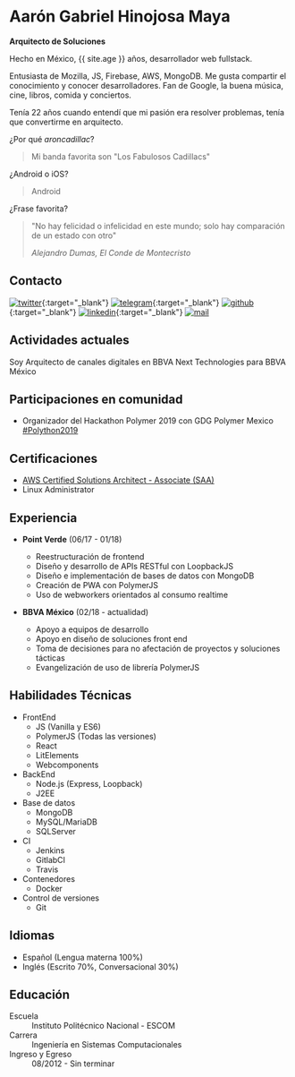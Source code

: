 # Aarón Gabriel Hinojosa Maya

**Arquitecto de Soluciones**

Hecho en México, {{ site.age }} años, desarrollador web fullstack. 

Entusiasta de Mozilla, JS, Firebase, AWS, MongoDB. Me gusta compartir el conocimiento y conocer desarrolladores. Fan de Google, la buena música, cine, libros, comida y conciertos.

Tenía 22 años cuando entendí que mi pasión era resolver problemas, tenía que convertirme en arquitecto.

¿Por qué _aroncadillac_?
> Mi banda favorita son "Los Fabulosos Cadillacs"

¿Android o iOS?
> Android

¿Frase favorita?
> "No hay felicidad o infelicidad en este mundo; solo hay comparación de un estado con otro"
>
> _Alejandro Dumas, El Conde de Montecristo_

## Contacto

[![twitter](https://img.shields.io/badge/twitter-%40aaron__cadillac-%231da1f2.svg)](https://twitter.com/aaron_cadillac){:target="_blank"}
[![telegram](https://img.shields.io/badge/telegram-%40aaroncadillac-%230088cc.svg)](https://t.me/aaroncadillac){:target="_blank"}
[![github](https://img.shields.io/badge/github-aaroncadillac-black.svg)](https://github.com/aaroncadillac){:target="_blank"}
[![linkedin](https://img.shields.io/badge/linkedin-aaronhmaya-%230077b5.svg)](https://linkedin.com/in/aaronhmaya){:target="_blank"}
[![mail](https://img.shields.io/badge/gmail-aaron.hmaya-%23d44638.svg)](mailto://aaron.hmaya@gmail.com)

## Actividades actuales

Soy Arquitecto de canales digitales en BBVA Next Technologies para BBVA México

## Participaciones en comunidad

- Organizador del Hackathon Polymer 2019 con GDG Polymer Mexico [#Polython2019](https://twitter.com/search?q=%23Polython2019&src=typed_query)

## Certificaciones

- [AWS Certified Solutions Architect - Associate (SAA)](https://www.certmetrics.com/amazon/public/badge.aspx?i=1&t=c&d=2019-04-24&ci=AWS00847156)
- Linux Administrator

## Experiencia

- **Point Verde** (06/17 - 01/18)
  - Reestructuración de frontend
  - Diseño y desarrollo de APIs RESTful con LoopbackJS
  - Diseño e implementación de bases de datos con MongoDB
  - Creación de PWA con PolymerJS
  - Uso de webworkers orientados al consumo realtime
  
- **BBVA México** (02/18 - actualidad)
  - Apoyo a equipos de desarrollo
  - Apoyo en diseño de soluciones front end
  - Toma de decisiones para no afectación de proyectos y soluciones tácticas
  - Evangelización de uso de librería PolymerJS
  
## Habilidades Técnicas

- FrontEnd
  - JS (Vanilla y ES6)
  - PolymerJS (Todas las versiones)
  - React
  - LitElements
  - Webcomponents
- BackEnd
  - Node.js (Express, Loopback)
  - J2EE
- Base de datos
  - MongoDB
  - MySQL/MariaDB
  - SQLServer
- CI
  - Jenkins
  - GitlabCI
  - Travis
- Contenedores
  - Docker
- Control de versiones
  - Git

## Idiomas

- Español (Lengua materna 100%)
- Inglés (Escrito 70%, Conversacional 30%)

## Educación

<dl>
<dt>Escuela</dt>
<dd>Instituto Politécnico Nacional - ESCOM</dd>
<dt>Carrera</dt>
<dd>Ingeniería en Sistemas Computacionales</dd>
<dt>Ingreso y Egreso</dt>
<dd>08/2012 - Sin terminar</dd>
</dl>
